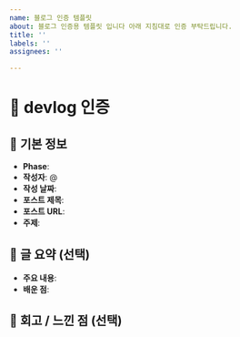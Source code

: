 ```yaml
---
name: 블로그 인증 템플릿
about: 블로그 인증용 템플릿 입니다 아래 지침대로 인증 부탁드립니다.
title: ''
labels: ''
assignees: ''

---
```


# 📝 devlog 인증

<!-- Assignee: 본인 설정 -->
<!-- Label: 해당 Phase로 설정해줍니다. -->
<!-- Project: devlog-10 설정 -->
<!-- Milestone:  해당 Phase로 설정해줍니다. -->

## 📝 기본 정보
- **Phase**: <!-- 예) Phase 3 -->
- **작성자**: @<!-- GitHub ID -->
- **작성 날짜**: <!-- YYYY-MM-DD -->
- **포스트 제목**: <!-- 제목 -->
- **포스트 URL**: <!-- https:// -->
- **주제**:

## 📄 글 요약 (선택)
- **주요 내용**:
- **배운 점**:


## 💬 회고 / 느낀 점 (선택)
<!-- 작성 과정에서의 어려움, 개선점 등 자유롭게 -->
